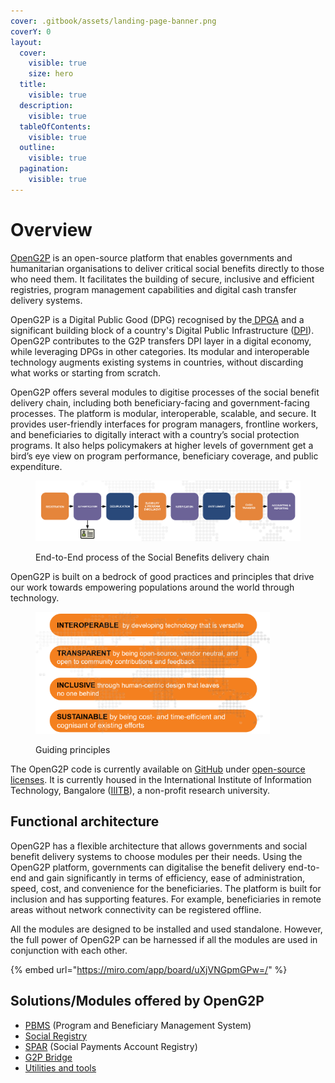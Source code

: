 ```yaml
---
cover: .gitbook/assets/landing-page-banner.png
coverY: 0
layout:
  cover:
    visible: true
    size: hero
  title:
    visible: true
  description:
    visible: true
  tableOfContents:
    visible: true
  outline:
    visible: true
  pagination:
    visible: true
---
```


# Overview

[OpenG2P](https://openg2p.org) is an open-source platform that enables governments and humanitarian organisations to deliver critical social benefits directly to those who need them. It facilitates the building of secure, inclusive and efficient registries, program management capabilities and digital cash transfer delivery systems.

OpenG2P is a Digital Public Good (DPG) recognised by the[ DPGA](https://digitalpublicgoods.net/) and a significant building block of a country's Digital Public Infrastructure ([DPI](https://docs.cdpi.dev/dpi/readme)). OpenG2P contributes to the G2P transfers DPI layer in a digital economy, while leveraging DPGs in other categories. Its modular and interoperable technology augments existing systems in countries, without discarding what works or starting from scratch.

OpenG2P offers several modules to digitise processes of the social benefit delivery chain, including both beneficiary-facing and government-facing processes. The platform is modular, interoperable, scalable, and secure. It provides user-friendly interfaces for program managers, frontline workers, and beneficiaries to digitally interact with a country’s social protection programs. It also helps policymakers at higher levels of government get a bird’s eye view on program performance, beneficiary coverage, and public expenditure.

<figure><img src="https://github.com/OpenG2P/openg2p-documentation/raw/1.2/.gitbook/assets/social-protection-delivery-chain.png" alt=""><figcaption><p>End-to-End process of the Social Benefits delivery chain</p></figcaption></figure>

OpenG2P is built on a bedrock of good practices and principles that drive our work towards empowering populations around the world through technology.

<figure><img src=".gitbook/assets/guiding-principles.png" alt="" width="375"><figcaption><p>Guiding principles</p></figcaption></figure>

The OpenG2P code is currently available on [GitHub](https://github.com/openg2p) under [open-source licenses](license/). It is currently housed in the International Institute of Information Technology, Bangalore ([IIITB](https://www.iiitb.ac.in/)), a non-profit research university.

## Functional architecture

OpenG2P has a flexible architecture that allows governments and social benefit delivery systems to choose modules per their needs. Using the OpenG2P platform, governments can digitalise the benefit delivery end-to-end and gain significantly in terms of efficiency, ease of administration, speed, cost, and convenience for the beneficiaries. The platform is built for inclusion and has supporting features. For example, beneficiaries in remote areas without network connectivity can be registered offline.

All the modules are designed to be installed and used standalone. However, the full power of OpenG2P can be harnessed if all the modules are used in conjunction with each other.

{% embed url="https://miro.com/app/board/uXjVNGpmGPw=/" %}

## Solutions/Modules offered by OpenG2P

* [PBMS](pbms/) (Program and Beneficiary Management System)
* [Social Registry](social-registry/)
* [SPAR](spar/) (Social Payments Account Registry)
* [G2P Bridge](g2p-bridge/)
* [Utilities and tools](utilities-and-tools/)
